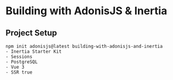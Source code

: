 # Building with AdonisJS &amp; Inertia

## Project Setup
```code
npm init adonisjs@latest building-with-adonisjs-and-inertia
- Inertia Starter Kit
- Sessions
- PostgreSQL
- Vue 3
- SSR true
```
